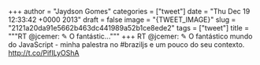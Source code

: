 
+++
author = "Jaydson Gomes"
categories = ["tweet"]
date = "Thu Dec 19 12:33:42 +0000 2013"
draft = false
image = "{TWEET_IMAGE}"
slug = "2121a20da91e5662b463dc441989a52b1ce8ede2"
tags = ["tweet"]
title = """RT @jcemer: ✎ O fantástic..."""
+++
RT @jcemer: ✎ O fantástico mundo do JavaScript - minha palestra no #braziljs e um pouco do seu contexto. http://t.co/PifILyOShA
